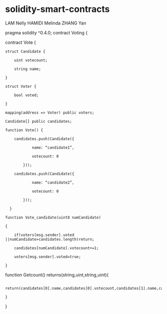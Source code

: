 # solidity-smart-contracts
LAM Nelly 
HAMIDI Melinda
ZHANG Yan

pragma solidity ^0.4.0;
contract Voting {
    
contract Vote {

    struct Candidate {

        uint votecount;

        string name;

    }

    struct Voter {

        bool voted;

    }

    mapping(address => Voter) public voters;

    Candidate[] public candidates;

    function Vote() {

        candidates.push(Candidate({

                name: “candidate1”,

                votecount: 0

            }));

        candidates.push(Candidate({

                name: “candidate2”,

                votecount: 0

            }));

      }

    function Vote_candidate(uint8 numCandidate)

    {

        if(voters[msg.sender].voted ||numCandidate>candidates.length)return;

        candidates[numCandidate].votecount+=1;

        voters[msg.sender].voted=true;

    }

  function Getcount() returns(string,uint,string,uint){

        return(candidates[0].name,candidates[0].votecount,candidates[1].name,candidates[1].votecount);

    }

}
